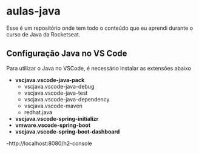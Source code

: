 # aulas-java

Esse é um repositório onde tem todo o conteúdo que eu aprendi durante o curso de Java da Rocketseat.

## Configuração Java no VS Code

Para utilizar o Java no VSCode, é necessário instalar as extensões abaixo

- **vscjava.vscode-java-pack**
  - vscjava.vscode-java-debug
  - vscjava.vscode-java-test
  - vscjava.vscode-java-dependency
  - vscjava.vscode-maven
  - redhat.java
- **vscjava.vscode-spring-initializr**
- **vmware.vscode-spring-boot**
- **vscjava.vscode-spring-boot-dashboard**

-http://localhost:8080/h2-console
